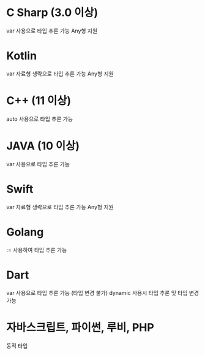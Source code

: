 # C Sharp (3.0 이상)
var 사용으로 타입 추론 가능
Any형 지원


# Kotlin
var 자료형 생략으로 타입 추론 가능
Any형 지원


# C++ (11 이상)
auto 사용으로 타입 추론 가능

# JAVA (10 이상)
var 사용으로 타입 추론 가능


# Swift
var 자료형 생략으로 타입 추론 가능
Any형 지원


# Golang
:= 사용하여 타입 추론 가능


# Dart
var 사용으로 타입 추론 가능 (타입 변경 불가)
dynamic 사용시 타입 추론 및 타입 변경 가능


# 자바스크립트, 파이썬, 루비, PHP
동적 타입
